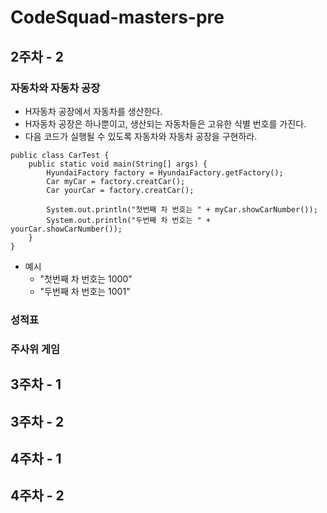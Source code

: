 # CodeSquad-masters-pre

## 2주차 - 2

### 자동차와 자동차 공장

- H자동차 공장에서 자동차를 생산한다.
- H자동차 공장은 하나뿐이고, 생산되는 자동차들은 고유한 식별 번호를 가진다.
- 다음 코드가 실행될 수 있도록 자동차와 자동차 공장을 구현하라.

```
public class CarTest {
    public static void main(String[] args) {
        HyundaiFactory factory = HyundaiFactory.getFactory();
        Car myCar = factory.creatCar();
        Car yourCar = factory.creatCar();
        
        System.out.println("첫번째 차 번호는 " + myCar.showCarNumber());
        System.out.println("두번째 차 번호는 " + yourCar.showCarNumber());
    }
}
```

- 예시
    - "첫번째 차 번호는 1000"
    - "두번째 차 번호는 1001"

### 성적표

### 주사위 게임

## 3주차 - 1

## 3주차 - 2

## 4주차 - 1

## 4주차 - 2